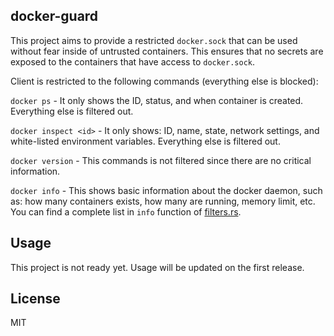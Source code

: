 ## docker-guard

This project aims to provide a restricted `docker.sock` that can be used
without fear inside of untrusted containers. This ensures that no secrets
are exposed to the containers that have access to `docker.sock`.

Client is restricted to the following commands (everything else is blocked):

`docker ps` - It only shows the ID, status, and when container is created.
Everything else is filtered out.

`docker inspect <id>` - It only shows: ID, name, state, network settings,
and white-listed environment variables. Everything else is filtered out.

`docker version` - This commands is not filtered since there are no critical
information.

`docker info` - This shows basic information about the docker daemon, such as:
how many containers exists, how many are running, memory limit, etc. You can
find a complete list in `info` function of [filters.rs].

## Usage

This project is not ready yet. Usage will be updated on the first release.

## License

MIT


[filters.rs]: src/filters.rs
